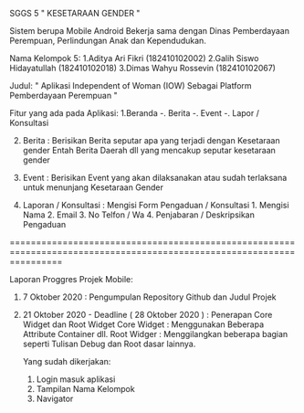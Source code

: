 SGGS 5 " KESETARAAN GENDER " 

Sistem berupa Mobile Android
Bekerja sama dengan Dinas Pemberdayaan Perempuan, Perlindungan Anak dan Kependudukan.
 
Nama Kelompok 5:
1.Aditya Ari Fikri          (182410102002)
2.Galih Siswo Hidayatullah  (182410102018)
3.Dimas Wahyu Rossevin      (182410102067)

Judul:
" Aplikasi Independent of Woman (IOW) Sebagai Platform Pemberdayaan Perempuan "

Fitur yang ada pada Aplikasi: 
1.Beranda
   -. Berita 
   -. Event 
   -. Lapor / Konsultasi 
     
2. Berita 
   :  Berisikan Berita seputar apa yang terjadi dengan Kesetaraan gender 
       Entah Berita Daerah dll yang mencakup seputar kesetaraan gender

3. Event
   :  Berisikan Event yang akan dilaksanakan atau sudah terlaksana untuk menunjang Kesetaraan Gender

4. Laporan / Konsultasi 
   : Mengisi Form Pengaduan /  Konsultasi
         1.  Mengisi Nama
         2.  Email 
	 3.  No Telfon / Wa
         4.  Penjabaran / Deskripsikan Pengaduan


======================================================================================================================


Laporan Proggres Projek Mobile:
1. 7 Oktober 2020 
    : Pengumpulan  Repository Github dan Judul Projek 
2. 21 Oktober 2020 - Deadline ( 28 Oktober 2020 ) 
    : Penerapan Core Widget dan Root Widget 
	Core Widget : Menggunakan Beberapa Attribute Container dll.
	Root Widger : Menggilangkan beberapa bagian seperti Tulisan Debug dan Root dasar lainnya.
    
    Yang sudah dikerjakan: 
	1. Login masuk aplikasi
	2. Tampilan Nama Kelompok
	3. Navigator  




 
   
